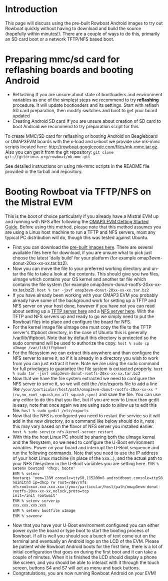# Introduction #

This page will discuss using the pre-built Rowboat Android images to try out Rowboat quickly without having to download and build the source (hopefully within minutes!). There are a couple of ways to do this, primarily an SD card boot or a network TFTP/NFS based boot.


# Preparing mmc/sd card for reflashing boards and booting Android #

  * Reflashing
If you are unsure about state of bootloaders and environment variables as one of the simplest steps we recommend to try **reflashing** procedure. It will update bootloaders and its settings. Start with reflash SD card preparation, then modify switches and boot to get your board updated
  * Creating Android SD card
If you are unsure about creation of SD card to boot Android we recommend to try preparation script for this.

To create MMC/SD card for reflashing or booting Android on Beagleboard or OMAP3EVM boards with the x-load and u-boot we provide use mk-mmc scripts located here: http://rowboat.googlecode.com/files/mk-mmc.tar.gz. Also you can get it from the git repository: `git clone git://gitorious.org/rowboat/mk-mmc.git`

See detailed instructions on using mk-mmc scripts in the README file provided in the tarball and repository.

# Booting Rowboat via TFTP/NFS on the Mistral EVM #

This is the boot of choice particularly if you already have a Mistral EVM up and running with NFS after following the [OMAP3 EVM Getting Started Guide](http://wiki.davincidsp.com/index.php/OMAP35x_DVEVM_Getting_Started_Guide). Before using this method, please note that this method assumes you are using a Linux host machine to run a TFTP and NFS servers, most any typical PC distribution will do, though this was tested against Ubuntu.

  * First you can download the [pre-built images here](http://code.google.com/p/rowboat/downloads/list). There are several available files here for download, if you are unsure what to pick just choose the latest 'daily build' for your platform (for example omap3evm-donut-20xx-xx-xx.tar.bz2).
  * Now you can move the file to your preferred working directory and un-tar the file to take a look at the contents. This should give you two files, uImage which contains your OS kernel and another tar file which contains the file system (for example omap3evm-donut-rootfs-20xx-xx-xx.tar.bz2).
`host % tar -jxvf omap3evm-donut-20xx-xx-xx.tar.bz2`
  * If you have already been working with your OMAP3 EVM you probably already have some of the background work for setting up a TFTP and NFS server on your host done, however if you have not you can read about setting up a [TFTP server here](http://wiki.davincidsp.com/index.php/Setting_Up_a_TFTP_Server#Using_Ubuntu) and a [NFS server here](http://tiexpressdsp.com/index.php/GSG:_DVSDK_2.0_Software_Setup_in_Ubuntu#Exporting_a_Shared_File_System_for_Target_Access). With the TFTP and NFS servers up and ready to go we simply need to put the Rowboat files into place and configure the board for NFS.
  * For the kernel image file uImage one must copy the file to the TFTP server's tftpboot directory, in the case of Ubuntu this is generally /var/lib/tftpboot. Note that by default this directory is protected so the sudo command will be used to authorize the copy.
`host % sudo cp uImage /var/lib/tftpboot`
  * For the filesystem we can extract this anywhere and than configure the NFS server to serve it, so if it is already in a directory you wish to work from you can just extract it here. Note we are using the sudo command for full privelages to guarantee the file system is extracted properly.
`host % sudo tar -jxvf omap3evm-donut-rootfs-20xx-xx-xx.tar.bz2`
  * Now that we have the file system extracted we need to configure the NFS server to serve it, so we will edit the /etc/exports file to add a line like `/your/particular/host/path/omap3evm-donut-rootfs-20xx-xx-xx *(rw,no_root_squash,no_all_squash,sync)` and save the file. You can use any editor to do this that you like, but if you are new to Linux than gedit is easy, note that once again we are using sudo to allow us to edit this file.
`host % sudo gedit /etc/exports`
  * Now that the NFS is configured you need to restart the service so it will add in the new directory, so a command like below should do it, note this may vary based on the flavor of NFS server you installed earlier.
`host % sudo service nfs-kernel-server restart`
  * With this the host Linux PC should be sharing both the uImage kernel and the filesystem, so we need to configure the U-Boot environment variables. Power on your board and interrupt the U-Boot sequence and run the following commands. Note that you need to use the IP address of your host Linux machine (in place of the xxx...), and the actual path to your NFS filesystem in the U-Boot variables you are setting here.
`EVM % setenv bootcmd 'dhcp; bootm'` <br>
<code>EVM % setenv bootargs 'mem=128M console=ttyS0,115200n8 androidboot.console=ttyS0 noinitrd ip=dhcp rw root=/dev/nfs nfsroot=xxx.xxx.xxx.xxx:/your/particular/host/path/omap3evm-donut-rootfs-20xx-xx-xx,nolock,proto=tcp init=/init rootwait'</code><br>
<code>EVM % setenv serverip xxx.xxx.xxx.xxx</code><br>
<code>EVM % setenv bootfile uImage</code><br>
<code>EVM % saveenv</code>
<ul><li>Now that you have your U-Boot environment configured you can either power cycle the board or type boot to start the booting process of Rowboat. If all is well you should see a bunch of text come out on the terminal and eventually an Android logo on the LCD of the EVM. Please be patient while Rowboat Android boots for the first time, there is a lot of initial configuration that goes on during the first boot and it can take a couple of minutes. When it is finished the LCD should display a phone like screen, and you should be able to interact with it through the touch screen, buttons S4 and S7 will act as menu and back buttons.<br>
</li><li>Congratulations, you are now running Rowboat Android on your EVM!
